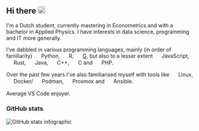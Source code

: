 ## Hi there <img src="https://media.tenor.com/SNL9_xhZl9oAAAAi/waving-hand-joypixels.gif" alt="GIF of waving hand" style="height: 20px">
<!-- This was majorly inspired by https://github.com/PluckyPrecious/ -->

I'm a Dutch student, currently mastering in Econometrics and with a bachelor in Applied Physics.
I have interests in data science, programming and IT more generally.

I've dabbled in various programming languages, mainly (in order of familiarity)
<img src="https://www.svgrepo.com/show/452091/python.svg" style="width: 16px; vertical-align: middle;"> Python,
<img src="https://upload.wikimedia.org/wikipedia/commons/thumb/1/1b/R_logo.svg/724px-R_logo.svg.png" style="width: 16px; vertical-align: middle;"> R,
<img src="https://cdn.worldvectorlogo.com/logos/national-instruments-labview.svg" style="width: 16px; vertical-align: middle;"> [G](https://en.wikipedia.org/wiki/G_programming_language), but also to a lesser extent
<img src="https://upload.wikimedia.org/wikipedia/commons/thumb/9/99/Unofficial_JavaScript_logo_2.svg/512px-Unofficial_JavaScript_logo_2.svg.png?20141107110902" style="width: 16px; vertical-align: middle;"> JavaScript,
<img src="https://upload.wikimedia.org/wikipedia/commons/thumb/0/0f/Original_Ferris.svg/2560px-Original_Ferris.svg.png" style="width: 16px; vertical-align: middle;"> Rust,
<img src="https://www.svgrepo.com/show/184143/java.svg" style="width: 16px; vertical-align: middle;"> Java,
<img src="https://upload.wikimedia.org/wikipedia/commons/thumb/1/18/ISO_C%2B%2B_Logo.svg/1822px-ISO_C%2B%2B_Logo.svg.png" style="width: 16px; vertical-align: middle;"> C++,
<img src="https://upload.wikimedia.org/wikipedia/commons/thumb/1/18/C_Programming_Language.svg/1853px-C_Programming_Language.svg.png" style="width: 16px; vertical-align: middle;"> C and
<img src="https://upload.wikimedia.org/wikipedia/commons/thumb/2/27/PHP-logo.svg/2560px-PHP-logo.svg.png" style="width: 16px; vertical-align: middle;"> PHP.



Over the past few years I've also familiarised myself with tools like
<img src="https://upload.wikimedia.org/wikipedia/commons/3/35/Tux.svg" style="width: 16px; vertical-align: middle;"> Linux,
<img src="https://www.svgrepo.com/show/331370/docker.svg" style="width: 16px; vertical-align: middle;"> Docker/
<img src="https://media.slid.es/uploads/1005350/images/6982390/podman.svg" style="width: 16px; vertical-align: middle;"> Podman,
<img src="https://camo.githubusercontent.com/2df2ac41e1b8a1484be236c75e395981b31bfd670eff46b5c182ea0be9475310/68747470733a2f2f7777772e70726f786d6f782e636f6d2f696d616765732f70726f786d6f782f50726f786d6f785f73796d626f6c5f7374616e646172645f6865782e706e67" style="width: 16px; vertical-align: middle;"> Proxmox and
<img src="https://cdn.icon-icons.com/icons2/2389/PNG/512/ansible_logo_icon_145495.png" style="width: 16px; vertical-align: middle;"> Ansible.


Average VS Code enjoyer.

### GitHub stats
![GitHub stats infographic](https://github-readme-stats.vercel.app/api?username=Encephala&count_private=true&include_all_commits=true&show_icons=true&title_color=007bff&text_color=e7e7e7&icon_color=007bff&bg_color=171c28)

